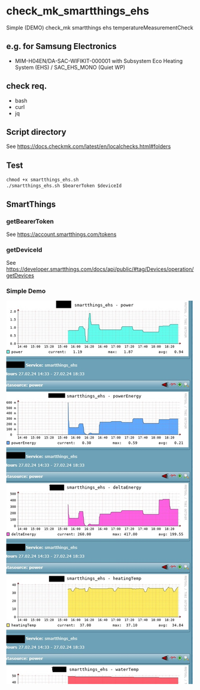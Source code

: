 # check_mk_smartthings_ehs

Simple (DEMO) check_mk smartthings ehs temperatureMeasurementCheck

## e.g. for Samsung Electronics

- MIM-H04EN/DA-SAC-WIFIKIT-000001 with Subsystem Eco Heating System (EHS) / SAC_EHS_MONO (Quiet WP)

## check req.

- bash
- curl
- jq

## Script directory

See https://docs.checkmk.com/latest/en/localchecks.html#folders

## Test

```
chmod +x smartthings_ehs.sh
./smartthings_ehs.sh $bearerToken $deviceId
```

## SmartThings

### getBearerToken

See https://account.smartthings.com/tokens

### getDeviceId

See https://developer.smartthings.com/docs/api/public/#tag/Devices/operation/getDevices

### Simple Demo
![image](demo.jpg)

